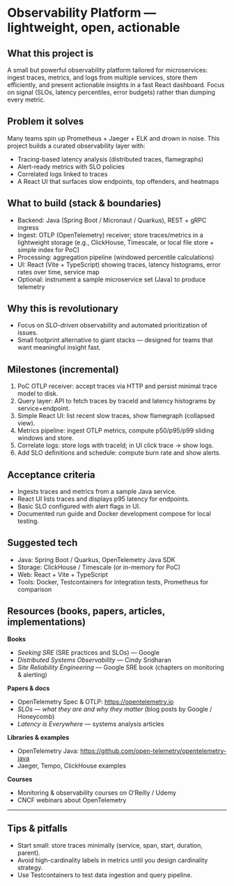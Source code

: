 # Observability Platform — lightweight, open, actionable

## What this project is
A small but powerful observability platform tailored for microservices: ingest traces, metrics, and logs from multiple services, store them efficiently, and present actionable insights in a fast React dashboard. Focus on signal (SLOs, latency percentiles, error budgets) rather than dumping every metric.

## Problem it solves
Many teams spin up Prometheus + Jaeger + ELK and drown in noise. This project builds a curated observability layer with:
- Tracing-based latency analysis (distributed traces, flamegraphs)
- Alert-ready metrics with SLO policies
- Correlated logs linked to traces
- A React UI that surfaces slow endpoints, top offenders, and heatmaps

## What to build (stack & boundaries)
- Backend: Java (Spring Boot / Micronaut / Quarkus), REST + gRPC ingress
- Ingest: OTLP (OpenTelemetry) receiver; store traces/metrics in a lightweight storage (e.g., ClickHouse, Timescale, or local file store + simple index for PoC)
- Processing: aggregation pipeline (windowed percentile calculations)
- UI: React (Vite + TypeScript) showing traces, latency histograms, error rates over time, service map
- Optional: instrument a sample microservice set (Java) to produce telemetry

## Why this is revolutionary
- Focus on *SLO-driven* observability and automated prioritization of issues.
- Small footprint alternative to giant stacks — designed for teams that want meaningful insight fast.

## Milestones (incremental)
1. PoC OTLP receiver: accept traces via HTTP and persist minimal trace model to disk.
2. Query layer: API to fetch traces by traceId and latency histograms by service+endpoint.
3. Simple React UI: list recent slow traces, show flamegraph (collapsed view).
4. Metrics pipeline: ingest OTLP metrics, compute p50/p95/p99 sliding windows and store.
5. Correlate logs: store logs with traceId; in UI click trace -> show logs.
6. Add SLO definitions and schedule: compute burn rate and show alerts.

## Acceptance criteria
- Ingests traces and metrics from a sample Java service.
- React UI lists traces and displays p95 latency for endpoints.
- Basic SLO configured with alert flags in UI.
- Documented run guide and Docker development compose for local testing.

## Suggested tech
- Java: Spring Boot / Quarkus, OpenTelemetry Java SDK
- Storage: ClickHouse / Timescale (or in-memory for PoC)
- Web: React + Vite + TypeScript
- Tools: Docker, Testcontainers for integration tests, Prometheus for comparison

## Resources (books, papers, articles, implementations)
**Books**
- *Seeking SRE* (SRE practices and SLOs) — Google
- *Distributed Systems Observability* — Cindy Sridharan
- *Site Reliability Engineering* — Google SRE book (chapters on monitoring & alerting)

**Papers & docs**
- OpenTelemetry Spec & OTLP: https://opentelemetry.io
- *SLOs — what they are and why they matter* (blog posts by Google / Honeycomb)
- *Latency is Everywhere* — systems analysis articles

**Libraries & examples**
- OpenTelemetry Java: https://github.com/open-telemetry/opentelemetry-java
- Jaeger, Tempo, ClickHouse examples

**Courses**
- Monitoring & observability courses on O’Reilly / Udemy
- CNCF webinars about OpenTelemetry

---

## Tips & pitfalls
- Start small: store traces minimally (service, span, start, duration, parent).
- Avoid high-cardinality labels in metrics until you design cardinality strategy.
- Use Testcontainers to test data ingestion and query pipeline.

